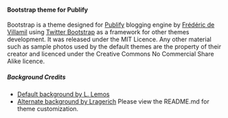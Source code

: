 #### Bootstrap theme for Publify

Bootstrap is a theme designed for [Publify][1] blogging engine by [Frédéric
de Villamil][2] using [Twitter Bootstrap][3] as a framework for other
themes development. It was released under the MIT Licence. Any other
material such as sample photos used by the default themes are the
property of their creator and licenced under the Creative Commons No
Commercial Share Alike licence.

##### Background Credits
* [Default background by L. Lemos][4]
* [Alternate background by Lragerich][5]
Please view the README.md for theme customization.

[1]: http://publify.co
[2]: http://t37.net
[3]: http://twitter.github.com/bootstrap
[4]: http://www.flickr.com/photos/lrargerich/5734343013
[5]: http://www.flickr.com/photos/glenn-/7194522034/
